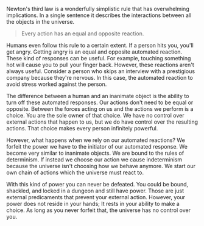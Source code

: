 Newton's third law is a wonderfully simplistic rule that has overwhelming implications. In a single sentence it describes the interactions between all the objects in the universe.

> Every action has an equal and opposite reaction.

Humans even follow this rule to a certain extent. If a person hits you, you'll get angry. Getting angry is an equal and opposite automated reaction. These kind of responses can be useful. For example, touching something hot will cause you to pull your finger back. However, these reactions aren't always useful. Consider a person who skips an interview with a prestigious company because they're nervous. In this case, the automated reaction to avoid stress worked against the person.

The difference between a human and an inanimate object is the ability to turn off these automated responses. Our actions don't need to be equal or opposite. Between the forces acting on us and the actions we perform is a choice. You are the sole owner of that choice. We have no control over external actions that happen to us, but we do have control over the resulting actions. That choice makes every person infinitely powerful.

However, what happens when we rely on our automated reactions? We forfeit the power we have to the initiator of our automated response. We become very similar to inanimate objects. We are bound to the rules of determinism. If instead we choose our action we cause indeterminism because the universe isn't choosing how we behave anymore. We start our own chain of actions which the universe must react to.

With this kind of power you can never be defeated. You could be bound, shackled, and locked in a dungeon and still have power. Those are just external predicaments that prevent your external action. However, your power does not reside in your hands; It rests in your ability to make a choice. As long as you never forfeit that, the universe has no control over you.